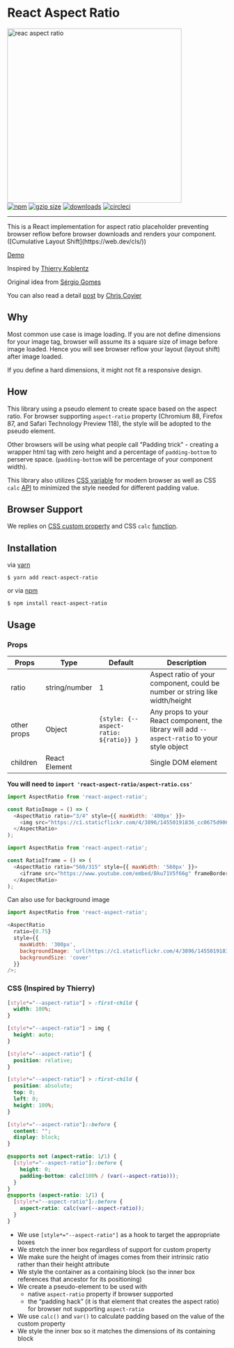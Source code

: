 <p align="center">
    <h1>React Aspect Ratio</h1>
  <img src="https://cloud.githubusercontent.com/assets/3906130/23882532/7e0cd586-081e-11e7-995f-005196385335.jpg" width="400" alt="reac aspect ratio">
  <br>
  <a href="https://www.npmjs.org/package/react-aspect-ratio"><img src="https://img.shields.io/npm/v/react-aspect-ratio.svg?style=flat" alt="npm"></a>
  <a href="https://unpkg.com/react-aspect-ratio"><img src="https://img.badgesize.io/https://unpkg.com/react-aspect-ratio/dist/es/index.js?compression=gzip" alt="gzip size"></a>
  <a href="https://www.npmjs.com/package/react-aspect-ratio"><img src="https://img.shields.io/npm/dt/react-aspect-ratio.svg" alt="downloads" ></a>
  <a href="https://circleci.com/gh/roderickhsiao/react-aspect-ratio"><img src="https://circleci.com/gh/roderickhsiao/react-aspect-ratio.svg?style=svg" alt="circleci"></a>
</p>

<hr>
This is a React implementation for aspect ratio placeholder preventing browser reflow before browser downloads and renders your component. ([Cumulative Layout Shift](https://web.dev/cls/))

[Demo](https://roderickhsiao.github.io/react-aspect-ratio/)

Inspired by [Thierry Koblentz](https://www.linkedin.com/in/thierryk/)

Original idea from [Sérgio Gomes](https://twitter.com/sergiomdgomes)

You can also read a detail [post](https://css-tricks.com/aspect-ratio-boxes/) by [Chris Coyier](https://twitter.com/chriscoyier)

## Why

Most common use case is image loading. If you are not define dimensions for your image tag, browser will assume its a square size of image before image loaded. Hence you will see browser reflow your layout (layout shift) after image loaded.

If you define a hard dimensions, it might not fit a responsive design.

## How

This library using a pseudo element to create space based on the aspect ratio.
For browser supporting `aspect-ratio` property (Chromium 88, Firefox 87, and Safari Technology Preview 118), the style will be adopted to the pseudo element.

Other browsers will be using what people call "Padding trick" - creating a wrapper html tag with zero height and a percentage of `padding-bottom` to perserve space. (`padding-bottom` will be percentage of your component width).

This library also utilizes [CSS variable](https://developer.mozilla.org/en-US/docs/Web/CSS/Using_CSS_variables) for modern browser as well as CSS `calc` [API](https://developer.mozilla.org/en-US/docs/Web/CSS/calc) to minimized the style needed for different padding value.

## Browser Support

We replies on [CSS custom property](https://caniuse.com/css-variables) and CSS `calc` [function](https://caniuse.com/?search=calc).

## Installation

via [yarn](https://yarnpkg.com/en/docs)

```
$ yarn add react-aspect-ratio
```

or via [npm](https://docs.npmjs.com/)

```
$ npm install react-aspect-ratio
```

## Usage

### Props

| Props       | Type          | Default                                     | Description                                                                                   |
|-------------|---------------|---------------------------------------------|-----------------------------------------------------------------------------------------------|
| ratio       | string/number | 1                                           | Aspect ratio of your component, could be number or string like width/height                   |
| other props | Object        | ```{style: {--aspect-ratio: ${ratio}} }``` | Any props to your React component, the library will add `--aspect-ratio` to your style object |
| children    | React Element |                                             | Single DOM element                                                                            |

**You will need to `import 'react-aspect-ratio/aspect-ratio.css'`**

```js
import AspectRatio from 'react-aspect-ratio';

const RatioImage = () => (
  <AspectRatio ratio="3/4" style={{ maxWidth: '400px' }}>
    <img src="https://c1.staticflickr.com/4/3896/14550191836_cc0675d906.jpg" />
  </AspectRatio>
);
```

```js
import AspectRatio from 'react-aspect-ratio';

const RatioIframe = () => (
  <AspectRatio ratio="560/315" style={{ maxWidth: '560px' }}>
    <iframe src="https://www.youtube.com/embed/Bku71V5f66g" frameBorder="0" allowFullScreen />
  </AspectRatio>
);
```

Can also use for background image

```js
import AspectRatio from 'react-aspect-ratio';

<AspectRatio
  ratio={0.75}
  style={{
    maxWidth: '300px',
    backgroundImage: 'url(https://c1.staticflickr.com/4/3896/14550191836_cc0675d906.jpg)',
    backgroundSize: 'cover'
  }}
/>;
```

### CSS (Inspired by Thierry)

```css
[style*="--aspect-ratio"] > :first-child {
  width: 100%;
}

[style*="--aspect-ratio"] > img {
  height: auto;
}

[style*="--aspect-ratio"] {
  position: relative;
}

[style*="--aspect-ratio"] > :first-child {
  position: absolute;
  top: 0;
  left: 0;
  height: 100%;
}

[style*="--aspect-ratio"]::before {
  content: "";
  display: block;
}

@supports not (aspect-ratio: 1/1) {
  [style*="--aspect-ratio"]::before {
    height: 0;
    padding-bottom: calc(100% / (var(--aspect-ratio)));
  }
}
@supports (aspect-ratio: 1/1) {
  [style*="--aspect-ratio"]::before {
    aspect-ratio: calc(var(--aspect-ratio));
  }
}
```

- We use `[style*="--aspect-ratio"]` as a hook to target the appropriate boxes
- We stretch the inner box regardless of support for custom property
- We make sure the height of images comes from their intrinsic ratio rather than their height attribute
- We style the container as a containing block (so the inner box references that ancestor for its positioning)
- We create a pseudo-element to be used with
  - native `aspect-ratio` property if browser supported
  - the “padding hack” (it is that element that creates the aspect ratio) for browser not supporting `aspect-ratio`
- We use `calc()` and `var()` to calculate padding based on the value of the custom property
- We style the inner box so it matches the dimensions of its containing block
